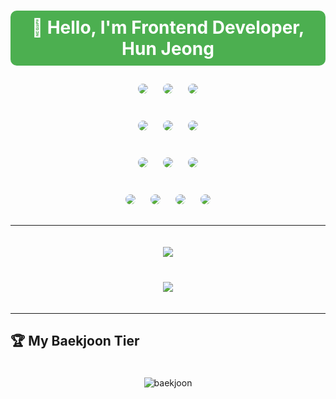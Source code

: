 <div align="center">
  <h1 style="background-color: #4CAF50; color: white; padding: 10px; border-radius: 10px;">
    👋 Hello, I'm <strong>Frontend Developer</strong>, Hun Jeong
  </h1>
</div>

<div align="center" style="margin-bottom: 20px;">
  <img style="border-radius:10px; margin: 10px;" src="https://img.shields.io/badge/python-3776AB?style=for-the-badge&logo=Python&logoColor=white">
  <img style="border-radius:10px; margin: 10px;" src="https://img.shields.io/badge/javascript-F7DF1E?style=for-the-badge&logo=Javascript&logoColor=black">
  <img style="border-radius:10px; margin: 10px;" src="https://img.shields.io/badge/typescript-3178C6?style=for-the-badge&logo=Typescript&logoColor=white">
</div>

<div align="center" style="margin-bottom: 20px;">  
  <img style="border-radius:10px; margin: 10px;" src="https://img.shields.io/badge/react-61DAFB?style=for-the-badge&logo=React&logoColor=black">
  <img style="border-radius:10px; margin: 10px;" src="https://img.shields.io/badge/vue.js-4FC08D?style=for-the-badge&logo=Vue.js&logoColor=white">
  <img style="border-radius:10px; margin: 10px;" src="https://img.shields.io/badge/django-092E20?style=for-the-badge&logo=Vue.js&logoColor=white">
</div>

<div align="center" style="margin-bottom: 20px;">
  <img style="border-radius:10px; margin: 10px;" src="https://img.shields.io/badge/tailwind-06B6D4?style=for-the-badge&logo=tailwindcss&logoColor=white">
  <img style="border-radius:10px; margin: 10px;" src="https://img.shields.io/badge/sass-CC6699?style=for-the-badge&logo=sass&logoColor=white">
  <img style="border-radius:10px; margin: 10px;" src="https://img.shields.io/badge/vite-646CFF?style=for-the-badge&logo=vite&logoColor=white">
</div>

<div align="center" style="margin-bottom: 20px;">
  <img style="border-radius:10px; margin: 10px;" src="https://img.shields.io/badge/github-181717?style=for-the-badge&logo=github&logoColor=white">
  <img style="border-radius:10px; margin: 10px;" src="https://img.shields.io/badge/gitlab-FC6D26?style=for-the-badge&logo=gitlab&logoColor=white">
  <img style="border-radius:10px; margin: 10px;" src="https://img.shields.io/badge/jira-0052CC?style=for-the-badge&logo=jira&logoColor=white">
  <img style="border-radius:10px; margin: 10px;" src="https://img.shields.io/badge/notion-000000?style=for-the-badge&logo=notion&logoColor=white">
</div>

---

<div align="center">
  <img src="https://github-readme-stats.vercel.app/api/top-langs/?username=bananahun&layout=compact&theme=radical" style="margin: 20px;">
</div>

<div align="center">
  <img src="https://github-readme-stats.vercel.app/api?username=bananahun&show_icons=true&theme=radical" style="margin: 20px;">
</div>

---

## 🏆 My Baekjoon Tier
<div align="center">
  <img src="https://mazassumnida.wtf/api/v2/generate_badge?boj=vision981111" alt="baekjoon" style="margin: 20px;">
</div>
